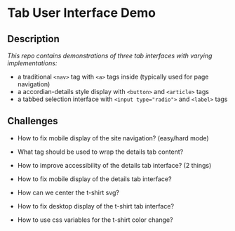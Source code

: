 # Tab User Interface Demo


## Description

*This repo contains demonstrations of three tab interfaces with varying implementations:*

- a traditional `<nav>` tag with `<a>` tags inside (typically used for page navigation)
- a accordian-details style display with `<button>` and `<article>` tags
- a tabbed selection interface with `<input type="radio">` and `<label>` tags

## Challenges

- How to fix mobile display of the site navigation? (easy/hard mode)

- What tag should be used to wrap the details tab content?
- How to improve accessibility of the details tab interface? (2 things)
- How to fix mobile display of the details tab interface?

- How can we center the t-shirt svg?
- How to fix desktop display of the t-shirt tab interface?
- How to use css variables for the t-shirt color change?